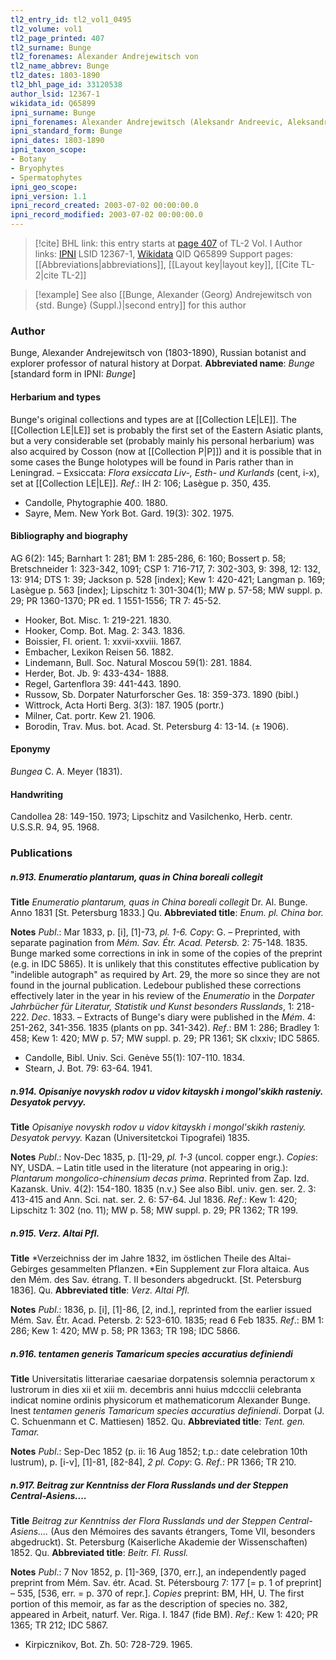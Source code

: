 ```yaml
---
tl2_entry_id: tl2_vol1_0495
tl2_volume: vol1
tl2_page_printed: 407
tl2_surname: Bunge
tl2_forenames: Alexander Andrejewitsch von
tl2_name_abbrev: Bunge
tl2_dates: 1803-1890
tl2_bhl_page_id: 33120538
author_lsid: 12367-1
wikidata_id: Q65899
ipni_surname: Bunge
ipni_forenames: Alexander Andrejewitsch (Aleksandr Andreevic, Aleksandrovic) von
ipni_standard_form: Bunge
ipni_dates: 1803-1890
ipni_taxon_scope: 
- Botany
- Bryophytes
- Spermatophytes
ipni_geo_scope: 
ipni_version: 1.1
ipni_record_created: 2003-07-02 00:00:00.0
ipni_record_modified: 2003-07-02 00:00:00.0
---
```


> [!cite] BHL link: this entry starts at [page 407](https://www.biodiversitylibrary.org/page/33120538) of TL-2 Vol. I
> Author links: [IPNI](https://www.ipni.org/a/12367-1) LSID 12367-1, [Wikidata](https://www.wikidata.org/wiki/Q65899) QID Q65899
> Support pages: [[Abbreviations|abbreviations]], [[Layout key|layout key]], [[Cite TL-2|cite TL-2]]

> [!example] See also [[Bunge, Alexander (Georg) Andrejewitsch von {std. Bunge} (Suppl.)|second entry]] for this author

### Author

Bunge, Alexander Andrejewitsch von (1803-1890), Russian botanist and explorer professor of natural history at Dorpat. 
**Abbreviated name**: *Bunge* \[standard form in IPNI: *Bunge*\]

#### Herbarium and types

Bunge's original collections and types are at [[Collection LE|LE]]. The [[Collection LE|LE]] set is probably the first set of the Eastern Asiatic plants, but a very considerable set (probably mainly his personal herbarium) was also acquired by Cosson (now at [[Collection P|P]]) and it is possible that in some cases the Bunge holotypes will be found in Paris rather than in Leningrad. – Exsiccata: *Flora exsiccata Liv-, Esth- und Kurlands* (cent, i-x), set at [[Collection LE|LE]].
*Ref*.: IH 2: 106; Lasègue p. 350, 435.
- Candolle, Phytographie 400. 1880.
- Sayre, Mem. New York Bot. Gard. 19(3): 302. 1975.

#### Bibliography and biography

AG 6(2): 145; Barnhart 1: 281; BM 1: 285-286, 6: 160; Bossert p. 58; Bretschneider 1: 323-342, 1091; CSP 1: 716-717, 7: 302-303, 9: 398, 12: 132, 13: 914; DTS 1: 39; Jackson p. 528 \[index\]; Kew 1: 420-421; Langman p. 169; Lasègue p. 563 \[index\]; Lipschitz 1: 301-304(1); MW p. 57-58; MW suppl. p. 29; PR 1360-1370; PR ed. 1 1551-1556; TR 7: 45-52.
- Hooker, Bot. Misc. 1: 219-221. 1830.
- Hooker, Comp. Bot. Mag. 2: 343. 1836.
- Boissier, Fl. orient. 1: xxvii-xxviii. 1867.
- Embacher, Lexikon Reisen 56. 1882.
- Lindemann, Bull. Soc. Natural Moscou 59(1): 281. 1884.
- Herder, Bot. Jb. 9: 433-434- 1888.
- Regel, Gartenflora 39: 441-443. 1890.
- Russow, Sb. Dorpater Naturforscher Ges. 18: 359-373. 1890 (bibl.)
- Wittrock, Acta Horti Berg. 3(3): 187. 1905 (portr.)
- Milner, Cat. portr. Kew 21. 1906.
- Borodin, Trav. Mus. bot. Acad. St. Petersburg 4: 13-14. (± 1906).

#### Eponymy

*Bungea* C. A. Meyer (1831).

#### Handwriting

Candollea 28: 149-150. 1973; Lipschitz and Vasilchenko, Herb. centr. U.S.S.R. 94, 95. 1968.

### Publications

##### n.913. Enumeratio plantarum, quas in China boreali collegit

**Title**
*Enumeratio plantarum, quas in China boreali collegit* Dr. Al. Bunge. Anno 1831 \[St. Petersburg 1833.\] Qu.
**Abbreviated title**: *Enum. pl. China bor.*

**Notes**
*Publ*.: Mar 1833, p. \[i\], \[1\]-73, *pl. 1-6. Copy*: G. – Preprinted, with separate pagination from *Mém. Sav. Étr. Acad. Petersb.* 2: 75-148. 1835. Bunge marked some corrections in ink in some of the copies of the preprint (e.g. in IDC 5865). It is unlikely that this constitutes effective publication by "indelible autograph" as required by Art. 29, the more so since they are not found in the journal publication. Ledebour published these corrections effectively later in the year in his review of the *Enumeratio* in the *Dorpater Jahrbücher für Literatur, Statistik und Kunst besonders Russlands*, 1: 218-222. *Dec*. 1833. – Extracts of Bunge's diary were published in the *Mém*. 4: 251-262, 341-356. 1835 (plants on pp. 341-342).
*Ref*.: BM 1: 286; Bradley 1: 458; Kew 1: 420; MW p. 57; MW suppl. p. 29; PR 1361; SK clxxiv; IDC 5865.
- Candolle, Bibl. Univ. Sci. Genève 55(1): 107-110. 1834.
- Stearn, J. Bot. 79: 63-64. 1941.

##### n.914. Opisaniye novyskh rodov u vidov kitayskh i mongol'skikh rasteniy. Desyatok pervyy.

**Title**
*Opisaniye novyskh rodov u vidov kitayskh i mongol'skikh rasteniy. Desyatok pervyy.* Kazan (Universitetckoi Tipografei) 1835.

**Notes**
*Publ*.: Nov-Dec 1835, p. \[1\]-29, *pl. 1-3* (uncol. copper engr.). *Copies*: NY, USDA. – Latin title used in the literature (not appearing in orig.): *Plantarum mongolico-chinensium decas prima*. Reprinted from Zap. Izd. Kazansk. Univ. 4(2): 154-180. 1835 (n.v.) See also Bibl. univ. gen. ser. 2. 3: 413-415 and Ann. Sci. nat. ser. 2. 6: 57-64. Jul 1836.
*Ref*.: Kew 1: 420; Lipschitz 1: 302 (no. 11); MW p. 58; MW suppl. p. 29; PR 1362; TR 199.

##### n.915. Verz. Altai Pfl.

**Title**
*Verzeichniss der im Jahre 1832, im östlichen Theile des Altai-Gebirges gesammelten Pflanzen. *Ein Supplement zur Flora altaica. Aus den Mém. des Sav. étrang. T. II besonders abgedruckt. \[St. Petersburg 1836\]. Qu.
**Abbreviated title**: *Verz. Altai Pfl.*

**Notes**
*Publ*.: 1836, p. \[i\], \[1\]-86, \[2, ind.\], reprinted from the earlier issued Mém. Sav. Étr. Acad. Petersb. 2: 523-610. 1835; read 6 Feb 1835.
*Ref*.: BM 1: 286; Kew 1: 420; MW p. 58; PR 1363; TR 198; IDC 5866.

##### n.916. tentamen generis Tamaricum species accuratius definiendi

**Title**
Universitatis litterariae caesariae dorpatensis solemnia peractorum x lustrorum in dies xii et xiii m. decembris anni huius mdccclii celebranta indicat nomine ordinis physicorum et mathematicorum Alexander Bunge. Inest *tentamen generis Tamaricum species accuratius definiendi*. Dorpat (J. C. Schuenmann et C. Mattiesen) 1852. Qu.
**Abbreviated title**: *Tent. gen. Tamar.*

**Notes**
*Publ*.: Sep-Dec 1852 (p. ii: 16 Aug 1852; t.p.: date celebration 10th lustrum), p. \[i-v\], \[1\]-81, \[82-84\], *2 pl. Copy*: G.
*Ref*.: PR 1366; TR 210.

##### n.917. Beitrag zur Kenntniss der Flora Russlands und der Steppen Central-Asiens....

**Title**
*Beitrag zur Kenntniss der Flora Russlands und der Steppen Central-Asiens....* (Aus den Mémoires des savants étrangers, Tome VII, besonders abgedruckt). St. Petersburg (Kaiserliche Akademie der Wissenschaften) 1852. Qu.
**Abbreviated title**: *Beitr. Fl. Russl.*

**Notes**
*Publ*.: 7 Nov 1852, p. \[1\]-369, \[370, err.\], an independently paged preprint from Mém. Sav. étr. Acad. St. Pétersbourg 7: 177 \[= p. 1 of preprint\] – 535, \[536, err. = p. 370 of repr.\]. *Copies* preprint: BM, HH, U. The first portion of this memoir, as far as the description of species no. 382, appeared in Arbeit, naturf. Ver. Riga. I. 1847 (fide BM).
*Ref*.: Kew 1: 420; PR 1365; TR 212; IDC 5867.
- Kirpicznikov, Bot. Zh. 50: 728-729. 1965.

